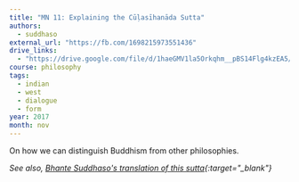 ```yaml
---
title: "MN 11: Explaining the Cūḷasīhanāda Sutta"
authors:
  - suddhaso
external_url: "https://fb.com/1698215973551436"
drive_links:
  - "https://drive.google.com/file/d/1haeGMV1la5Orkqhm__pBS14Flg4kzEA5/view?usp=drivesdk"
course: philosophy
tags:
  - indian
  - west
  - dialogue
  - form
year: 2017
month: nov
---
```


On how we can distinguish Buddhism from other philosophies.

*See also, [Bhante Suddhaso's translation of this sutta](http://bhantesuddhaso.com/teachings/sutta/mn11-culasihanada-sutta/){:target="_blank"}*
